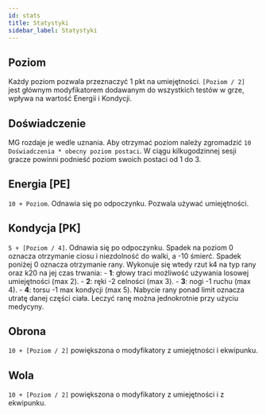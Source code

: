 ```yaml
---
id: stats
title: Statystyki
sidebar_label: Statystyki
---
```


## Poziom

Każdy poziom pozwala przeznaczyć 1 pkt na umiejętności. `[Poziom / 2]` jest głównym modyfikatorem dodawanym do wszystkich testów w grze, wpływa na wartość Energii i Kondycji.

## Doświadczenie
MG rozdaje je wedle uznania. Aby otrzymać poziom należy zgromadzić `10 Doświadczenia * obecny poziom postaci`. W ciągu kilkugodzinnej sesji gracze powinni podnieść poziom swoich postaci od 1 do 3.

## Energia [PE]
`10 + Poziom`. Odnawia się po odpoczynku. Pozwala używać umiejętności.

## Kondycja [PK]
`5 + [Poziom / 4]`. Odnawia się po odpoczynku. Spadek na poziom 0 oznacza otrzymanie ciosu i niezdolność do walki, a -10 śmierć. Spadek poniżej 0 oznacza otrzymanie rany. Wykonuje się wtedy rzut k4 na typ rany oraz k20 na jej czas trwania:
    - **1**: głowy traci możliwość używania losowej umiejętności (max 2).
    - **2**: ręki -2 celności (max 3).
    - **3**: nogi -1 ruchu (max 4).
    - **4**: torsu -1 max kondycji (max 5).
Nabycie rany ponad limit oznacza utratę danej części ciała. Leczyć ranę można jednokrotnie przy użyciu medycyny.

## Obrona
`10 + [Poziom / 2]` powiększona o modyfikatory z umiejętności i ekwipunku.

## Wola
`10 + [Poziom / 2]` powiększona o modyfikatory z umiejętności i z ekwipunku.
